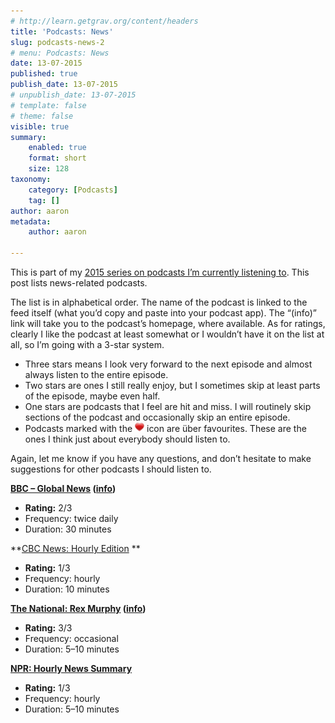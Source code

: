 ```yaml
---
# http://learn.getgrav.org/content/headers
title: 'Podcasts: News'
slug: podcasts-news-2
# menu: Podcasts: News
date: 13-07-2015
published: true
publish_date: 13-07-2015
# unpublish_date: 13-07-2015
# template: false
# theme: false
visible: true
summary:
    enabled: true
    format: short
    size: 128
taxonomy:
    category: [Podcasts]
    tag: []
author: aaron
metadata:
    author: aaron

---
```


This is part of my [2015 series on podcasts I’m currently listening to](../podcasts-what-im-listening-to-2015). This post lists news-related podcasts.

The list is in alphabetical order. The name of the podcast is linked to the feed itself (what you’d copy and paste into your podcast app). The “(info)” link will take you to the podcast’s homepage, where available. As for ratings, clearly I like the podcast at least somewhat or I wouldn’t have it on the list at all, so I’m going with a 3-star system.

- Three stars means I look very forward to the next episode and almost always listen to the entire episode.
- Two stars are ones I still really enjoy, but I sometimes skip at least parts of the episode, maybe even half.
- One stars are podcasts that I feel are hit and miss. I will routinely skip sections of the podcast and occasionally skip an entire episode.
- Podcasts marked with the ![package_favorite](/images/package_favorite.png) icon are über favourites. These are the ones I think just about everybody should listen to.

Again, let me know if you have any questions, and don’t hesitate to make suggestions for other podcasts I should listen to.

**[BBC – Global News](http://downloads.bbc.co.uk/podcasts/worldservice/globalnews/rss.xml) ([info](http://www.bbc.co.uk/programmes/p02nq0gn))**

- **Rating:** 2/3
- Frequency: twice daily
- Duration: 30 minutes

**[CBC News: Hourly Edition](http://www.cbc.ca/podcasting/includes/hourlynews.xml) **

- **Rating:** 1/3
- Frequency: hourly
- Duration: 10 minutes

**[The National: Rex Murphy](http://www.cbc.ca/mediafeeds/rss/cbc/rexmurphy-audio-podcast.xml) ([info](http://www.cbc.ca/thenational/content/abouttheshow/correspondents/rex_murphy.html))**

- **Rating:** 3/3
- Frequency: occasional
- Duration: 5–10 minutes

**[NPR: Hourly News Summary](http://www.npr.org/rss/podcast.php?id=500005)**

- **Rating:** 1/3
- Frequency: hourly
- Duration: 5–10 minutes
